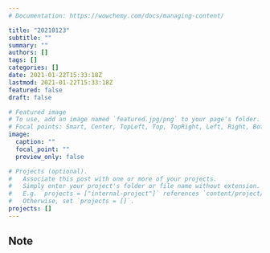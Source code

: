 ```yaml
---
# Documentation: https://wowchemy.com/docs/managing-content/

title: "20210123"
subtitle: ""
summary: ""
authors: []
tags: []
categories: []
date: 2021-01-22T15:33:18Z
lastmod: 2021-01-22T15:33:18Z
featured: false
draft: false

# Featured image
# To use, add an image named `featured.jpg/png` to your page's folder.
# Focal points: Smart, Center, TopLeft, Top, TopRight, Left, Right, BottomLeft, Bottom, BottomRight.
image:
  caption: ""
  focal_point: ""
  preview_only: false

# Projects (optional).
#   Associate this post with one or more of your projects.
#   Simply enter your project's folder or file name without extension.
#   E.g. `projects = ["internal-project"]` references `content/project/deep-learning/index.md`.
#   Otherwise, set `projects = []`.
projects: []
---
```


## Note


